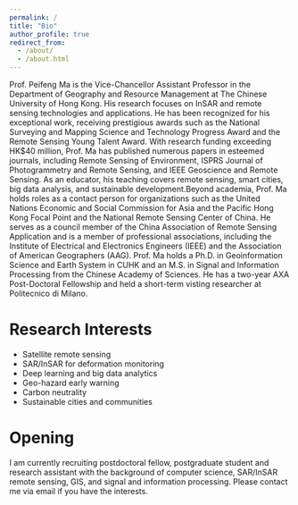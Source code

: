 ```yaml
---
permalink: /
title: "Bio"
author_profile: true
redirect_from: 
  - /about/
  - /about.html
---
```


Prof. Peifeng Ma is the Vice-Chancellor Assistant Professor in the Department of Geography and Resource Management at The Chinese University of Hong Kong. His research focuses on InSAR and remote sensing technologies and applications. He has been recognized for his exceptional work, receiving prestigious awards such as the National Surveying and Mapping Science and Technology Progress Award and the Remote Sensing Young Talent Award. With research funding exceeding HK$40 million, Prof. Ma has published numerous papers in esteemed journals, including Remote Sensing of Environment, ISPRS Journal of Photogrammetry and Remote Sensing, and IEEE Geoscience and Remote Sensing. 
As an educator, his teaching covers remote sensing, smart cities, big data analysis, and sustainable development.Beyond academia, Prof. Ma holds roles as a contact person for organizations such as the United Nations Economic and Social Commission for Asia and the Pacific Hong Kong Focal Point and the National Remote Sensing Center of China. He serves as a council member of the China Association of Remote Sensing Application and is a member of professional associations, including the Institute of Electrical and Electronics Engineers (IEEE) and the Association of American Geographers (AAG).
Prof. Ma holds a Ph.D. in Geoinformation Science and Earth System in CUHK and an M.S. in Signal and Information Processing from the Chinese Academy of Sciences. He has a two-year AXA Post-Doctoral Fellowship and held a short-term visting researcher at Politecnico di Milano.


Research Interests
======
* Satellite remote sensing
* SAR/InSAR for deformation monitoring
* Deep learning and big data analytics
* Geo-hazard early warning
* Carbon neutrality
* Sustainable cities and communities



Opening
======
I am currently recruiting postdoctoral fellow, postgraduate student and research assistant with the background of computer science, SAR/InSAR remote sensing, GIS, and signal and information processing. Please contact me via email if you have the interests.
